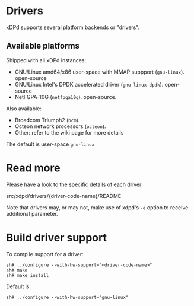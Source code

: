 
Drivers
=======

xDPd supports several platform backends or "drivers".

Available platforms
-------------------

Shipped with all xDPd instances:
- GNU/Linux amd64/x86 user-space with MMAP suppport (`gnu-linux`). open-source
- GNU/Linux Intel's DPDK accelerated driver (`gnu-linux-dpdk`). open-source
- NetFGPA-10G (`netfpga10g`). open-source. 

Also available:

- Broadcom Triumph2 (`bcm`).
- Octeon network processors (`octeon`). 
- Other: refer to the wiki page for more details

The default is user-space `gnu-linux`

Read more
=========

Please have a look to the specific details of each driver: 

src/xdpd/drivers/{driver-code-name}/README

Note that drivers may, or may not, make use of xdpd's `-e` option to receive additional parameter.

Build driver support
====================

To compile support for a driver:

	sh# ../configure --with-hw-support="<driver-code-name>" 
	sh# make  
	sh# make install

Default is:

	sh# ../configure --with-hw-support="gnu-linux" 
